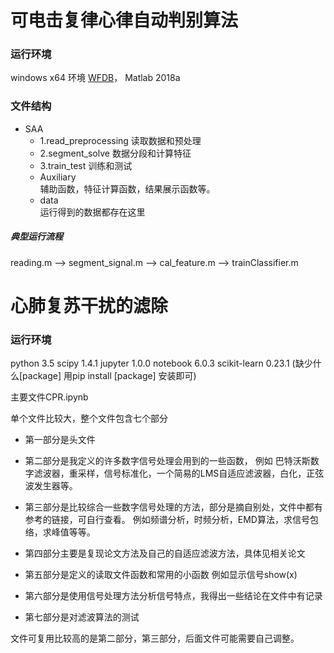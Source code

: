 # 可电击复律心律自动判别算法

### 运行环境
windows x64
环境 [WFDB](https://archive.physionet.org/physiotools/matlab/wfdb-app-matlab/)， 
Matlab 2018a


### 文件结构

- SAA
    - 1.read_preprocessing  读取数据和预处理
    - 2.segment_solve       数据分段和计算特征
    - 3.train_test          训练和测试
    -    Auxiliary           
    辅助函数，特征计算函数，结果展示函数等。 
    -    data                
    运行得到的数据都存在这里



##### 典型运行流程                                                                    
reading.m --> segment_signal.m --> cal_feature.m --> trainClassifier.m

# 心肺复苏干扰的滤除

### 运行环境

python                 3.5
scipy                  1.4.1
jupyter                1.0.0
notebook               6.0.3
scikit-learn           0.23.1
(缺少什么[package]  用pip install [package] 安装即可)

主要文件CPR.ipynb

单个文件比较大，整个文件包含七个部分

* 第一部分是头文件

* 第二部分是我定义的许多数字信号处理会用到的一些函数，
    例如 巴特沃斯数字滤波器，重采样，信号标准化，一个简易的LMS自适应滤波器，白化，正弦波发生器等。

* 第三部分是比较综合一些数字信号处理的方法，部分是摘自别处，文件中都有参考的链接，可自行查看。
例如频谱分析，时频分析，EMD算法，求信号包络，求峰值等等。

* 第四部分主要是复现论文方法及自己的自适应滤波方法，具体见相关论文

* 第五部分是定义的读取文件函数和常用的小函数
例如显示信号show(x)

* 第六部分是使用信号处理方法分析信号特点，我得出一些结论在文件中有记录

* 第七部分是对滤波算法的测试


文件可复用比较高的是第二部分，第三部分，后面文件可能需要自己调整。




